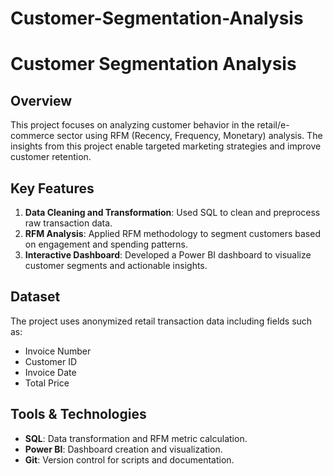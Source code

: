 # Customer-Segmentation-Analysis

# Customer Segmentation Analysis

## Overview
This project focuses on analyzing customer behavior in the retail/e-commerce sector using RFM (Recency, Frequency, Monetary) analysis. The insights from this project enable targeted marketing strategies and improve customer retention.

## Key Features
1. **Data Cleaning and Transformation**: Used SQL to clean and preprocess raw transaction data.
2. **RFM Analysis**: Applied RFM methodology to segment customers based on engagement and spending patterns.
3. **Interactive Dashboard**: Developed a Power BI dashboard to visualize customer segments and actionable insights.

## Dataset
The project uses anonymized retail transaction data including fields such as:
- Invoice Number
- Customer ID
- Invoice Date
- Total Price

## Tools & Technologies
- **SQL**: Data transformation and RFM metric calculation.
- **Power BI**: Dashboard creation and visualization.
- **Git**: Version control for scripts and documentation.
